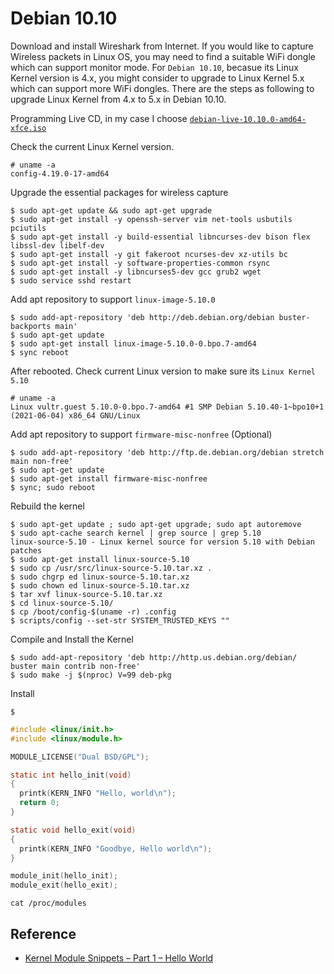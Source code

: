 # Debian 10.10


Download and install Wireshark from Internet. If you would like to capture Wireless packets in Linux OS, you may need to find a suitable WiFi dongle which can support monitor mode. For `Debian 10.10`, becasue its Linux Kernel version is 4.x, you might consider to upgrade to Linux Kernel 5.x which can support more WiFi dongles. There are the steps as following to upgrade Linux Kernel from 4.x to 5.x in Debian 10.10.


Programming Live CD, in my case I choose [`debian-live-10.10.0-amd64-xfce.iso`](https://cdimage.debian.org/debian-cd/current-live/amd64/iso-hybrid/)

Check the current Linux Kernel version.

```console
# uname -a
config-4.19.0-17-amd64
```

Upgrade the essential packages for wireless capture

```console
$ sudo apt-get update && sudo apt-get upgrade
$ sudo apt-get install -y openssh-server vim net-tools usbutils pciutils
$ sudo apt-get install -y build-essential libncurses-dev bison flex libssl-dev libelf-dev
$ sudo apt-get install -y git fakeroot ncurses-dev xz-utils bc
$ sudo apt-get install -y software-properties-common rsync
$ sudo apt-get install -y libncurses5-dev gcc grub2 wget
$ sudo service sshd restart
```

Add apt repository to support `linux-image-5.10.0`

``` console
$ sudo add-apt-repository 'deb http://deb.debian.org/debian buster-backports main'
$ sudo apt-get update
$ sudo apt-get install linux-image-5.10.0-0.bpo.7-amd64
$ sync reboot
```

After rebooted. Check current Linux version to make sure its `Linux Kernel 5.10`

``` console
# uname -a
Linux vultr.guest 5.10.0-0.bpo.7-amd64 #1 SMP Debian 5.10.40-1~bpo10+1 (2021-06-04) x86_64 GNU/Linux
```

Add apt repository to support `firmware-misc-nonfree` (Optional)

```console
$ sudo add-apt-repository 'deb http://ftp.de.debian.org/debian stretch main non-free'
$ sudo apt-get update
$ sudo apt-get install firmware-misc-nonfree
$ sync; sudo reboot
```


Rebuild the kernel

```console
$ sudo apt-get update ; sudo apt-get upgrade; sudo apt autoremove
$ sudo apt-cache search kernel | grep source | grep 5.10
linux-source-5.10 - Linux kernel source for version 5.10 with Debian patches
$ sudo apt-get install linux-source-5.10
$ sudo cp /usr/src/linux-source-5.10.tar.xz .
$ sudo chgrp ed linux-source-5.10.tar.xz
$ sudo chown ed linux-source-5.10.tar.xz
$ tar xvf linux-source-5.10.tar.xz
$ cd linux-source-5.10/
$ cp /boot/config-$(uname -r) .config
$ scripts/config --set-str SYSTEM_TRUSTED_KEYS ""
```

Compile and Install the Kernel

```console
$ sudo add-apt-repository 'deb http://http.us.debian.org/debian/ buster main contrib non-free'
$ sudo make -j $(nproc) V=99 deb-pkg
```

Install

```console
$ 
```

```c
#include <linux/init.h>
#include <linux/module.h>

MODULE_LICENSE("Dual BSD/GPL");

static int hello_init(void)
{
  printk(KERN_INFO "Hello, world\n");
  return 0;
}

static void hello_exit(void)
{
  printk(KERN_INFO "Goodbye, Hello world\n");
}

module_init(hello_init);
module_exit(hello_exit);
```


```
cat /proc/modules
```

## Reference


- [Kernel Module Snippets – Part 1 – Hello World](https://www.craftypenguins.net/kernel-module-snippets-part-1-hello-world/)

<!--
sudo apt-get install build-essential autoconf automake libtool pkg-config libnl-3-dev libnl-genl-3-dev libssl-dev ethtool shtool rfkill zlib1g-dev libpcap-dev libsqlite3-dev libpcre3-dev libhwloc-dev libcmocka-dev hostapd wpasupplicant tcpdump screen iw usbutils
-->